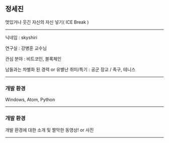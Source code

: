 ## 정세진

멋있거나 웃긴 자신의 자신 넣기( ICE Break )

---

닉네임 : skyshiri

연구실 : 강병훈 교수님 

관심 분야 : 비트코인, 블록체인

남들과는 차별화 된 경력 or 유별난 취미/특기 :
공군 장교 / 족구, 테니스

---

### 개발 환경

Windows, Atom, Python


---

### 개발 환경

개발 환경에 대한 소개 및 짤막한 동영상! or 사진

---
